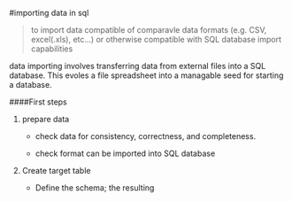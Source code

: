 #importing data in sql 

> to import data compatible of comparavle data formats (e.g. CSV, excel(.xls), etc...) or otherwise compatible with SQL database import capabilities

data importing involves transferring data from external files into a SQL database. This evoles a file spreadsheet into a managable seed for starting a database. 

####First steps 

1. prepare data
    - check data for consistency, correctness, and completeness.

    - check format can be imported into SQL database

2. Create target table
    - Define the schema; the resulting 
